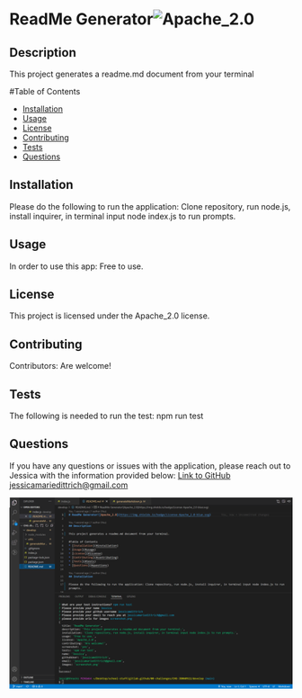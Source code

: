 # ReadMe Generator![Apache_2.0](https://img.shields.io/badge/License-Apache_2.0-blue.svg)

## Description

This project generates a readme.md document from your terminal

#Table of Contents
* [Installation](#installation)
* [Usage](#usage)
* [License](#license)
* [Contributing](#contributing)
* [Tests](#tests)
* [Questions](#questions)

## Installation

Please do the following to run the application: Clone repository, run node.js, install inquirer, in terminal input node index.js to run prompts.

## Usage

In order to use this app: Free to use.
## License

This project is licensed under the Apache_2.0 license.
## Contributing
Contributors: Are welcome!

## Tests

The following is needed to run the test: npm run test

## Questions

If you have any questions or issues with the application, please reach out to Jessica with the information provided below:
[Link to GitHub](https://github.com/jessicamdittrich)
jessicamariedittrich@gmail.com

![Screenshot of project](screenshot.png)
